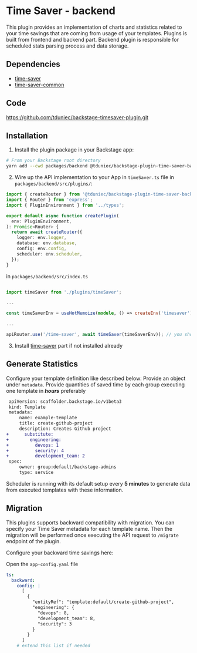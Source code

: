# Time Saver - backend

This plugin provides an implementation of charts and statistics related to your time savings that are coming from usage of your templates. Plugins is built from frontend and backend part. Backend plugin is responsible for scheduled stats parsing process and data storage.

## Dependencies

- [time-saver](https://github.com/tduniec/backstage-timesaver-plugin/tree/main/plugins/time-saver)
- [time-saver-common](https://github.com/tduniec/backstage-timesaver-plugin/tree/main/plugins/time-saver-common)

## Code
https://github.com/tduniec/backstage-timesaver-plugin.git 

## Installation

1. Install the plugin package in your Backstage app:

```sh
# From your Backstage root directory
yarn add --cwd packages/backend @tduniec/backstage-plugin-time-saver-backend
```

2. Wire up the API implementation to your App in `timeSaver.ts` file in `packages/backend/src/plugins/`:

```ts
import { createRouter } from '@tduniec/backstage-plugin-time-saver-backend';
import { Router } from 'express';
import { PluginEnvironment } from '../types';

export default async function createPlugin(
  env: PluginEnvironment,
): Promise<Router> {
  return await createRouter({
    logger: env.logger,
    database: env.database,
    config: env.config,
    scheduler: env.scheduler,
  });
}
```

in `packages/backend/src/index.ts`

```ts

import timeSaver from './plugins/timeSaver';

...

const timeSaverEnv = useHotMemoize(module, () => createEnv('timesaver'));

...

apiRouter.use('/time-saver', await timeSaver(timeSaverEnv)); // you should use authMiddleware if you are using it for backend 

```

3. Install [time-saver](../time-saver/README.md) part if not installed already

## Generate Statistics

Configure your template definition like described below:
Provide an object under `metadata`. Provide quantities of saved time by each group executing one template in **_hours_** preferably

```diff
 apiVersion: scaffolder.backstage.io/v1beta3
 kind: Template
 metadata:
     name: example-template
     title: create-github-project
     description: Creates Github project
+      substitute:
+        engineering:
+          devops: 1
+          security: 4
+          development_team: 2
 spec:
     owner: group:default/backstage-admins
     type: service
```

Scheduler is running with its default setup every **5 minutes** to generate data from executed templates with these information.

## Migration

This plugins supports backward compatibility with migration. You can specify your Time Saver metadata for each template name. Then the migration will be performed once executing the API request to `/migrate` endpoint of the plugin.

Configure your backward time savings here:

Open the `app-config.yaml` file

```yaml
ts:
  backward:
    config: |
      [
        {
          "entityRef": "template:default/create-github-project",
          "engineering": {
            "devops": 8,
            "development_team": 8,
            "security": 3
          }
        } 
      ]
    # extend this list if needed
```

